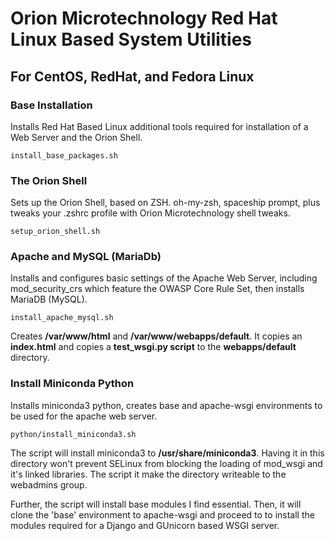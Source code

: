 # Orion Microtechnology Red Hat Linux Based System Utilities
## For CentOS, RedHat, and Fedora Linux

### Base Installation
Installs Red Hat Based Linux additional tools required for installation of a Web Server and the Orion Shell.
    
    install_base_packages.sh

### The Orion Shell
Sets up the Orion Shell, based on ZSH. oh-my-zsh, spaceship prompt, plus tweaks your .zshrc profile with Orion Microtechnology shell tweaks.
    
    setup_orion_shell.sh

### Apache and MySQL (MariaDb)
Installs and configures basic settings of the Apache Web Server, including mod_security_crs which feature the OWASP Core Rule Set, then installs MariaDB (MySQL). 
    
    install_apache_mysql.sh

Creates **/var/www/html** and **/var/www/webapps/default**. It copies an **index.html** and copies a **test_wsgi.py script** to the **webapps/default** directory.

### Install Miniconda Python
Installs miniconda3 python, creates base and apache-wsgi environments to be used for the apache web server.

    python/install_miniconda3.sh

The script will install miniconda3 to **/usr/share/miniconda3**. Having it in this directory won't prevent SELinux from blocking the loading of mod_wsgi and it's linked libraries. The script it make the directory writeable to the webadmins group. 

Further, the script will install base modules I find essential. Then, it will clone the 'base' environment to apache-wsgi and proceed to to install the modules required for a Django and GUnicorn based WSGI server.
